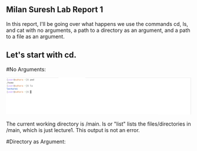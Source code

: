 ## Milan Suresh Lab Report 1

In this report, I'll be going over what happens we use the commands cd, ls, and cat with no arguments, a path to a directory as an argument, and a path to a file as an argument.

## Let's start with cd.

#No Arguments:

![Image](ss1.jpg)

The current working directory is /main. ls or "list" lists the files/directories in /main, which is just lecture1. This output is not an error.

#Directory as Argument:


